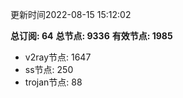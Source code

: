更新时间2022-08-15 15:12:02

**总订阅: 64**
**总节点: 9336**
**有效节点: 1985**
- v2ray节点: 1647
- ss节点: 250
- trojan节点: 88
